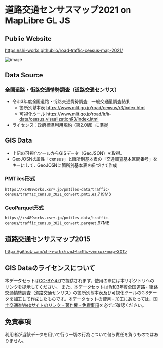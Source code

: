 # 道路交通センサスマップ2021 on MapLibre GL JS
## Public Website
https://shi-works.github.io/road-traffic-census-map-2021/

![image](https://github.com/shi-works/road-traffic-census-map-2021/assets/71203808/ecd1029a-93e5-42e9-ad34-327d63562cfa)

## Data Source
### 全国道路・街路交通情勢調査（道路交通センサス）
- 令和3年度全国道路・街路交通情勢調査 一般交通量調査結果  
  - 箇所別基本表 https://www.mlit.go.jp/road/census/r3/index.html  
  - 可視化ツール https://www.mlit.go.jp/road/ir/ir-data/census_visualizationR3/index.html
- ライセンス：政府標準利用規約（第2.0版）に準拠

## GIS Data
- 上記の可視化ツールからGISデータ（GeoJSON）を取得。
- GeoJOSNの属性「census」と箇所別基本表の「交通調査基本区間番号」をキーにして、GeoJOSNに箇所別基本表を紐づけて作成
### PMTiles形式
`https://xs489works.xsrv.jp/pmtiles-data/traffic-census/traffic_census_2021_convert.pmtiles`,719MB
### GeoParquet形式
`https://xs489works.xsrv.jp/pmtiles-data/traffic-census/traffic_census_2021_convert.parquet`,97MB

## 道路交通センサスマップ2015
https://github.com/shi-works/road-traffic-census-map-2015

## GIS Dataのライセンスについて
本データセットは[CC-BY-4.0](https://pmtiles-data.s3.ap-northeast-1.amazonaws.com/traffic-accident/LICENSE)で提供されます。使用の際には本リポジトリへのリンクを提示してください。
また、本データセットは令和3年度全国道路・街路交通情勢調査（道路交通センサス）の箇所別基本表及び可視化ツールのGISデータを加工して作成したものです。本データセットの使用・加工にあたっては、[国土交通省Webサイトのリンク・著作権・免責事項](https://www.mlit.go.jp/link.html)を必ずご確認ください。

## 免責事項
利用者が当該データを用いて行う一切の行為について何ら責任を負うものではありません。
